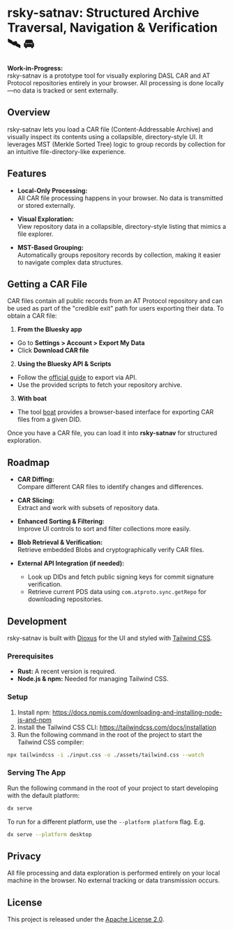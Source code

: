 # rsky-satnav: Structured Archive Traversal, Navigation & Verification 🛰️ 🚘

**Work-in-Progress:**  
rsky-satnav is a prototype tool for visually exploring DASL CAR and AT Protocol repositories entirely in your browser. All processing is done locally—no data is tracked or sent externally.

## Overview

rsky-satnav lets you load a CAR file (Content-Addressable Archive) and visually inspect its contents using a collapsible, directory-style UI. It leverages MST (Merkle Sorted Tree) logic to group records by collection for an intuitive file-directory-like experience.

## Features

- **Local-Only Processing:**  
  All CAR file processing happens in your browser. No data is transmitted or stored externally.

- **Visual Exploration:**  
  View repository data in a collapsible, directory-style listing that mimics a file explorer.

- **MST-Based Grouping:**  
  Automatically groups repository records by collection, making it easier to navigate complex data structures.


## Getting a CAR File

CAR files contain all public records from an AT Protocol repository and can be used as part of the "credible exit" path for users exporting their data. To obtain a CAR file:

1. **From the Bluesky app**
  - Go to **Settings > Account > Export My Data**
  - Click **Download CAR file**

2. **Using the Bluesky API & Scripts**
  - Follow the [official guide](https://docs.bsky.app/blog/repo-export#the-repository-car-file) to export via API.
  - Use the provided scripts to fetch your repository archive.

3. **With boat**
  - The tool [boat](https://boat.kelinci.net/repo-export) provides a browser-based interface for exporting CAR files from a given DID.

Once you have a CAR file, you can load it into **rsky-satnav** for structured exploration.


## Roadmap

- **CAR Diffing:**  
  Compare different CAR files to identify changes and differences.

- **CAR Slicing:**  
  Extract and work with subsets of repository data.

- **Enhanced Sorting & Filtering:**  
  Improve UI controls to sort and filter collections more easily.

- **Blob Retrieval & Verification:**  
  Retrieve embedded Blobs and cryptographically verify CAR files.

- **External API Integration (if needed):**
    - Look up DIDs and fetch public signing keys for commit signature verification.
    - Retrieve current PDS data using `com.atproto.sync.getRepo` for downloading repositories.

## Development

rsky-satnav is built with [Dioxus](https://github.com/DioxusLabs/dioxus) for the UI and styled with [Tailwind CSS](https://tailwindcss.com/).

### Prerequisites

- **Rust:** A recent version is required.
- **Node.js & npm:** Needed for managing Tailwind CSS.

### Setup

1. Install npm: https://docs.npmjs.com/downloading-and-installing-node-js-and-npm
2. Install the Tailwind CSS CLI: https://tailwindcss.com/docs/installation
3. Run the following command in the root of the project to start the Tailwind CSS compiler:

```bash
npx tailwindcss -i ./input.css -o ./assets/tailwind.css --watch
```

### Serving The App

Run the following command in the root of your project to start developing with the default platform:

```bash
dx serve
```

To run for a different platform, use the `--platform platform` flag. E.g.
```bash
dx serve --platform desktop
```

## Privacy

All file processing and data exploration is performed entirely on your local machine in the browser. No external tracking or data transmission occurs.

## License

This project is released under the [Apache License 2.0](../LICENSE).
